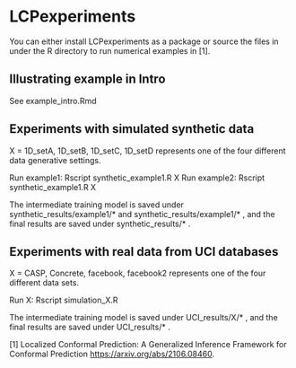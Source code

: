 # LCPexperiments

You can either install LCPexperiments as a package or source the files in under the R directory to run numerical examples in [1].

## Illustrating example in Intro
See example_intro.Rmd

## Experiments with simulated synthetic data
X = 1D_setA,  1D_setB, 1D_setC, 1D_setD represents one of the four different data generative settings.

Run example1: Rscript synthetic_example1.R X
Run example2: Rscript synthetic_example1.R X

The intermediate training model is saved under synthetic_results/example1/* and synthetic_results/example1/* , and the final results are saved under  synthetic_results/* .

## Experiments with real data from UCI databases
X = CASP, Concrete, facebook, facebook2 represents one of the four different data sets.

Run X: Rscript simulation_X.R

The intermediate training model is saved under UCI_results/X/*  , and the final results are saved under  UCI_results/* .


[1] Localized Conformal Prediction: A Generalized Inference Framework for Conformal Prediction https://arxiv.org/abs/2106.08460.

